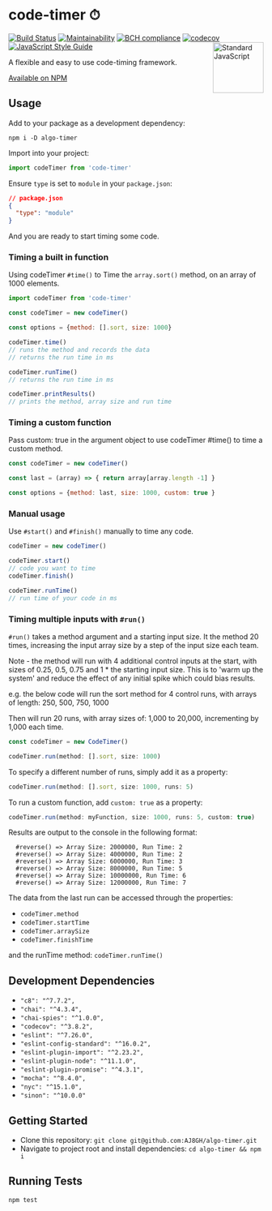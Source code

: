 code-timer ⏱
=============

[![Build Status](https://travis-ci.com/AJ8GH/algo-timer.svg?branch=main)](https://travis-ci.com/AJ8GH/algo-timer) [![Maintainability](https://api.codeclimate.com/v1/badges/510048d893759d26f6d5/maintainability)](https://codeclimate.com/github/AJ8GH/algo-timer/maintainability) [![BCH compliance](https://bettercodehub.com/edge/badge/AJ8GH/algo-timer?branch=main)](https://bettercodehub.com/) [![codecov](https://codecov.io/gh/AJ8GH/algo-timer/branch/main/graph/badge.svg?token=KYZ9V6KT96)](https://codecov.io/gh/AJ8GH/algo-timer) [![JavaScript Style Guide](https://img.shields.io/badge/code_style-standard-brightgreen.svg)](https://standardjs.com)
 <a href="https://standardjs.com" style="float: right; padding: 0 0 20px 20px;"><img src="https://cdn.rawgit.com/feross/standard/master/sticker.svg" alt="Standard JavaScript" width="100" align="right"></a>


A flexible and easy to use code-timing framework.

[Available on NPM](https://www.npmjs.com/package/@aj8/code-timer)

## Usage

Add to your package as a development dependency:

```shell
npm i -D algo-timer
```

Import into your project:

```js
import codeTimer from 'code-timer'
```

Ensure `type` is set to `module` in your `package.json`:

```json
// package.json
{
  "type": "module"
}
```

And you are ready to start timing some code.

### Timing a built in function

Using codeTimer `#time()` to Time the `array.sort()` method, on an array of 1000 elements.

```js
import codeTimer from 'code-timer'

const codeTimer = new codeTimer()

const options = {method: [].sort, size: 1000}

codeTimer.time()
// runs the method and records the data
// returns the run time in ms

codeTimer.runTime()
// returns the run time in ms

codeTimer.printResults()
// prints the method, array size and run time
```

### Timing a custom function

Pass custom: true in the argument object to use codeTimer #time() to time a custom method.

```js
const codeTimer = new codeTimer()

const last = (array) => { return array[array.length -1] }

const options = {method: last, size: 1000, custom: true }
```

### Manual usage

Use `#start()` and `#finish()` manually to time any code.

```js
codeTimer = new codeTimer()

codeTimer.start()
// code you want to time
codeTimer.finish()

codeTimer.runTime()
// run time of your code in ms
```

### Timing multiple inputs with `#run()`

`#run()` takes a method argument and a starting input size. It the method 20 times, increasing the input array size by a step of the input size each team.

Note - the method will run with 4 additional control inputs at the start, with sizes of 0.25, 0.5, 0.75 and 1 * the starting input size. This is to 'warm up the system' and reduce the effect of any initial spike which could bias results.

e.g. the below code will run the sort method for 4 control runs, with arrays of length: 250, 500, 750, 1000

Then will run 20 runs, with array sizes of: 1,000 to 20,000, incrementing by 1,000 each time.

```js
const codeTimer = new CodeTimer()

codeTimer.run(method: [].sort, size: 1000)
```

To specify a different number of runs, simply add it as a property:

```js
codeTimer.run(method: [].sort, size: 1000, runs: 5)
```

To run a custom function, add `custom: true` as a property:

```js
codeTimer.run(method: myFunction, size: 1000, runs: 5, custom: true)
```

Results are output to the console in the following format:

```
  #reverse() => Array Size: 2000000, Run Time: 2
  #reverse() => Array Size: 4000000, Run Time: 2
  #reverse() => Array Size: 6000000, Run Time: 3
  #reverse() => Array Size: 8000000, Run Time: 5
  #reverse() => Array Size: 10000000, Run Time: 6
  #reverse() => Array Size: 12000000, Run Time: 7
```

The data from the last run can be accessed through the properties:
* `codeTimer.method`
* `codeTimer.startTime`
* `codeTimer.arraySize`
* `codeTimer.finishTime`

and the runTime method: `codeTimer.runTime()`

## Development Dependencies

- `"c8": "^7.7.2",`
- `"chai": "^4.3.4",`
- `"chai-spies": "^1.0.0",`
- `"codecov": "^3.8.2",`
- `"eslint": "^7.26.0",`
- `"eslint-config-standard": "^16.0.2",`
- `"eslint-plugin-import": "^2.23.2",`
- `"eslint-plugin-node": "^11.1.0",`
- `"eslint-plugin-promise": "^4.3.1",`
- `"mocha": "^8.4.0",`
- `"nyc": "^15.1.0",`
- `"sinon": "^10.0.0"`

## Getting Started

* Clone this repository: `git clone git@github.com:AJ8GH/algo-timer.git`
* Navigate to project root and install dependencies: `cd algo-timer && npm i`

## Running Tests

```shell
npm test
```
